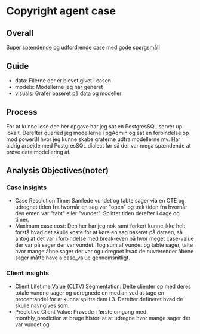 # Copyright agent case
## Overall
Super spændende og udfordrende case med gode spørgsmål! 
## Guide
- data: Filerne der er blevet givet i casen 
- models: Modellerne jeg har generet 
- visuals: Grafer baseret på data og modeller
## Process
For at kunne løse den her opgave har jeg sat en PostgresSQL server up lokalt. Derefter queried jeg modellerne i pgAdmin og sat en forbindelse op mod powerBI hvor jeg kunne skabe graferne udfra modellerne mv. Har aldrig arbejde med PostgresSQL dialect før så der var mega spændende at prøve data modellering af. 
## Analysis Objectives(noter)
### Case insights
- Case Resolution Time: Samlede vundet og tabte sager via en CTE og udregnet tiden fra hvornår en sag var "open" og trak tiden fra hvornår den enten var "tabt" eller "vundet". Splittet tiden derefter i dage og timer.
- Maximum case cost: Den her har jeg nok ramt forkert kunne ikke helt forstå hvad det skulle koste for at køre en sag baseret på dataen, så antog at det var i forbindelse med break-even på hvor meget case-value der var på sager der var vundet. Tog sum af vundet og tabte sager, talte hvor mange åbne sager der var og udregnet hvad de nuværender åbene sager måtte have a case_value gennemsnitligt.
### Client insights
- Client Lifetime Value (CLTV) Segmentation: Delte clienter op med deres totale vundne sager og udregnede en median ved at tage en procentandel for at kunne splitte dem i 3. Derefter defineret hvad de skulle navngives som.
- Predictive Client Value: Prøvede i første omgang med monthly_prediction at bruge histori at at udregne hvor mange sager der var vundet og 
